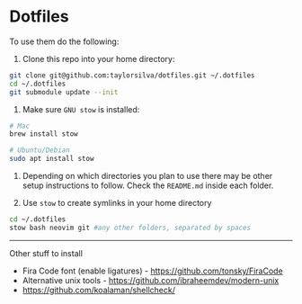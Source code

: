 # Dotfiles

To use them do the following:

1. Clone this repo into your home directory:

```bash
git clone git@github.com:taylorsilva/dotfiles.git ~/.dotfiles
cd ~/.dotfiles
git submodule update --init
```

1. Make sure `GNU stow` is installed:

```bash
# Mac
brew install stow

# Ubuntu/Debian
sudo apt install stow
```

1. Depending on which directories you plan to use there may be other
setup instructions to follow. Check the `README.md` inside each folder.

1. Use `stow` to create symlinks in your home directory

```bash
cd ~/.dotfiles
stow bash neovim git #any other folders, separated by spaces
```

---

Other stuff to install
- Fira Code font (enable ligatures) - https://github.com/tonsky/FiraCode
- Alternative unix tools - https://github.com/ibraheemdev/modern-unix
- https://github.com/koalaman/shellcheck/
